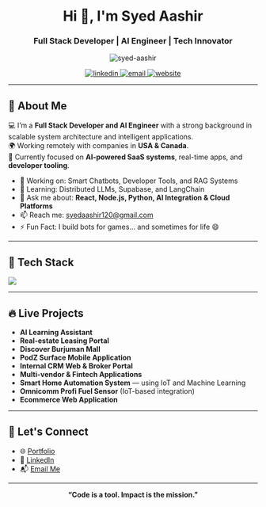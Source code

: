 <h1 align="center">Hi 👋, I'm Syed Aashir</h1>
<h3 align="center">Full Stack Developer | AI Engineer | Tech Innovator</h3>

<p align="center">
  <img src="https://komarev.com/ghpvc/?username=syed-aashir-6a1423198&label=Profile%20views&color=0e75b6&style=flat" alt="syed-aashir" />
</p>

<p align="center">
  <a href="https://linkedin.com/in/syed-aashir-6a1423198" target="_blank">
    <img src="https://img.shields.io/badge/LinkedIn-Connect-blue?logo=linkedin" alt="linkedin" />
  </a>
  <a href="mailto:syedaashir120@gmail.com">
    <img src="https://img.shields.io/badge/Email-Contact-red?logo=gmail" alt="email" />
  </a>
  <a href="http://aashir.info/" target="_blank">
    <img src="https://img.shields.io/badge/Portfolio-aashir.info-0A66C2?style=flat-square&logo=vercel" alt="website" />
  </a>
</p>

---

## 🚀 About Me

💻 I’m a **Full Stack Developer and AI Engineer** with a strong background in scalable system architecture and intelligent applications.  
🌍 Working remotely with companies in **USA & Canada**.  
🧠 Currently focused on **AI-powered SaaS systems**, real-time apps, and **developer tooling**.

- 🔭 Working on: Smart Chatbots, Developer Tools, and RAG Systems
- 🌱 Learning: Distributed LLMs, Supabase, and LangChain
- 💬 Ask me about: **React, Node.js, Python, AI Integration & Cloud Platforms**
- 📫 Reach me: [syedaashir120@gmail.com](mailto:syedaashir120@gmail.com)
- ⚡ Fun Fact: I build bots for games... and sometimes for life 😄

---

## 🧰 Tech Stack

<p align="left">
  <img src="https://skillicons.dev/icons?i=js,ts,react,vue,nuxt,tailwind,python,fastapi,nodejs,express,docker,postgres,mysql,mongodb,git,github,linux,aws,vercel" />
</p>

---

## 🔥 Live Projects

<ul>
  <li><strong>AI Learning Assistant</strong></li>
  <li><strong>Real-estate Leasing Portal</strong></li>
  <li><strong>Discover Burjuman Mall</strong></li>
  <li><strong>PodZ Surface Mobile Application</strong></li>
  <li><strong>Internal CRM Web & Broker Portal</strong></li>
  <li><strong>Multi-vendor & Fintech Applications</strong></li>
  <li><strong>Smart Home Automation System</strong> — using IoT and Machine Learning</li>
  <li><strong>Omnicomm Profi Fuel Sensor</strong> (IoT-based integration)</li>
  <li><strong>Ecommerce Web Application</strong></li>
</ul>

---

## 🤝 Let's Connect

- 🌐 [Portfolio](http://aashir.info)
- 💼 [LinkedIn](https://www.linkedin.com/in/syed-aashir-6a1423198/)
- 📬 [Email Me](mailto:syedaashir120@gmail.com)

---

<p align="center">
  <b>“Code is a tool. Impact is the mission.”</b>
</p>
